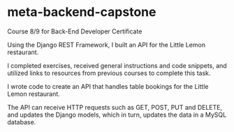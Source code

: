 # meta-backend-capstone
Course 8/9 for Back-End Developer Certificate

Using the Django REST Framework, I built an API for the Little Lemon restaurant.

I completed exercises, received general instructions and code snippets, and utilized links to resources from previous courses to complete this task.

I wrote code to create an API that handles table bookings for the Little Lemon restaurant.

The API can receive HTTP requests such as GET, POST, PUT and DELETE, and updates the Django models, which in turn, updates the data in a MySQL database.
